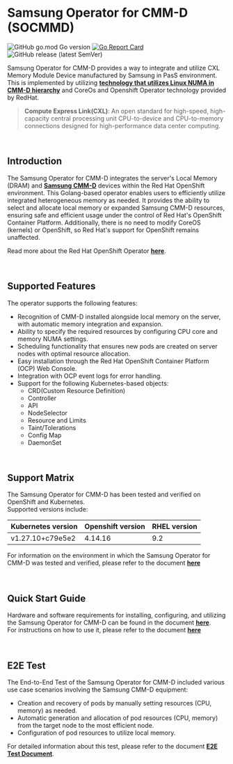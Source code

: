 # Samsung Operator for CMM-D (SOCMMD)
![GitHub go.mod Go version](https://img.shields.io/github/go-mod/go-version/wunicorns/gostress) 
[![Go Report Card](https://goreportcard.com/badge/github.com/kubernetes/kubernetes)](https://goreportcard.com/report/github.com/kubernetes/kubernetes)
![GitHub release (latest SemVer)](https://img.shields.io/github/v/release/wunicorns/gostress?sort=semver)   

Samsung Operator for CMM-D provides a way to integrate and utilize CXL Memory Module Device manufactured by Samsung in PasS environment.
This is implemented by utilizing [__technology that utilizes Linux NUMA in CMM-D hierarchy__](https://semiconductor.samsung.com/news-events/tech-blog/utilizing-linux-numa-in-cmm-d-memory-tiering/) and CoreOs and Openshift Operator technology provided by RedHat.
<br>   
> __Compute Express Link(CXL)__: An open standard for high-speed, high-capacity central processing unit CPU-to-device and CPU-to-memory connections designed for high-performance data center computing.   
   
<br>   

## Introduction

The Samsung Operator for CMM-D integrates the server's Local Memory (DRAM) and [__Samsung CMM-D__](https://semiconductor.samsung.com/news-events/tech-blog/worlds-first-cmm-d-technology-leading-the-ai-era/) devices within the Red Hat OpenShift environment. This Golang-based operator enables users to efficiently utilize integrated heterogeneous memory as needed. It provides the ability to select and allocate local memory or expanded Samsung CMM-D resources, ensuring safe and efficient usage under the control of Red Hat's OpenShift Container Platform. Additionally, there is no need to modify CoreOS (kernels) or OpenShift, so Red Hat's support for OpenShift remains unaffected.   

Read more about the Red Hat OpenShift Operator [__here__](https://docs.openshift.com/container-platform/4.15/operators/index.html).
 
<br>   

## Supported Features

The operator supports the following features:

- Recognition of CMM-D installed alongside local memory on the server, with automatic memory integration and expansion.
- Ability to specify the required resources by configuring CPU core and memory NUMA settings.
- Scheduling functionality that ensures new pods are created on server nodes with optimal resource allocation.
- Easy installation through the Red Hat OpenShift Container Platform (OCP) Web Console.
- Integration with OCP event logs for error handling.
- Support for the following Kubernetes-based objects:
	- CRD(Custom Resource Definition)
	- Controller
	- API
	- NodeSelector
	- Resource and Limits
	- Taint/Tolerations   
	- Config Map
	- DaemonSet
   
<br>   	
	
## Support Matrix
The Samsung Operator for CMM-D has been tested and verified on OpenShift and Kubernetes.   
Supported versions include:   

|Kubernetes version|Openshift version| RHEL version|
|-------------------|-------------------|-------------------|
|v1.27.10+c79e5e2|4.14.16|9.2
 
For information on the environment in which the Samsung Operator for CMM-D was tested and verified, please refer to the document [__here__](./document/CXL_requiements.md)

<br>   

## Quick Start Guide
Hardware and software requirements for installing, configuring, and utilizing the Samsung Operator for CMM-D can be found in the document [__here__](./document/Quick_StartGuid.md).   
For instructions on how to use it, please refer to the document [__here__](./document/Quick_Start_Guide.md)  


<br>


## E2E Test
The End-to-End Test of the Samsung Operator for CMM-D included various use case scenarios involving the Samsung CMM-D equipment:   
- Creation and recovery of pods by manually setting resources (CPU, memory) as needed.
- Automatic generation and allocation of pod resources (CPU, memory) from the target node to the most efficient node.
- Configuration of pod resources to utilize local memory.
  
For detailed information about this test, please refer to the document [__E2E Test Document__](./document/E2E_Test_Guide.md).
